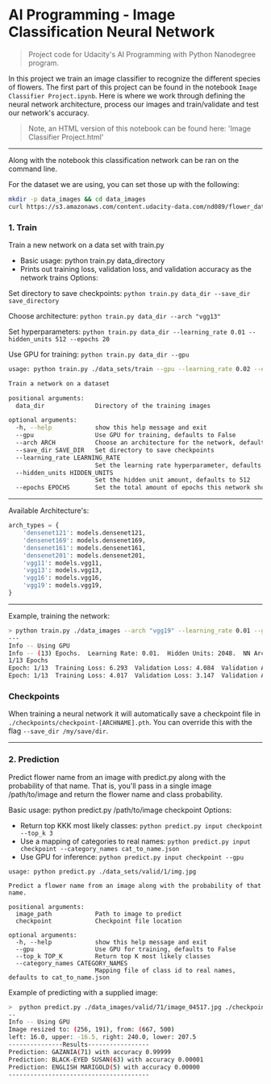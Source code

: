 # AI Programming - Image Classification Neural Network


> Project code for Udacity's AI Programming with Python Nanodegree program.


In this project we train an image classifier to recognize the different species of flowers.
The first part of this project can be found in the notebook `Image Classifier Project.ipynb`.  Here is
where we work through defining the neural network architecture, process our images and
train/validate and test our network's accuracy.

> Note, an HTML version of this notebook can be found here: 'Image Classifier Project.html'

---
Along with the notebook this classification network can be ran on the command line. 

For the dataset we are using, you can set those up with the following:

```bash
mkdir -p data_images && cd data_images
curl https://s3.amazonaws.com/content.udacity-data.com/nd089/flower_data.tar.gz | tar xz
```

### 1. Train

Train a new network on a data set with train.py

 - Basic usage: python train.py data_directory
 - Prints out training loss, validation loss, and validation accuracy as the network trains
    Options:
       
  Set directory to save checkpoints: `python train.py data_dir --save_dir save_directory`
   
  Choose architecture: `python train.py data_dir --arch "vgg13"`
   
  Set hyperparameters: `python train.py data_dir --learning_rate 0.01 --hidden_units 512 --epochs 20`
   
  Use GPU for training: `python train.py data_dir --gpu`
 
```bash
usage: python train.py ./data_sets/train --gpu --learning_rate 0.02 --epohcs 10 --arch vgg11

Train a network on a dataset

positional arguments:
  data_dir              Directory of the training images

optional arguments:
  -h, --help            show this help message and exit
  --gpu                 Use GPU for training, defaults to False
  --arch ARCH           Choose an architecture for the network, defaults to VGG19
  --save_dir SAVE_DIR   Set directory to save checkpoints
  --learning_rate LEARNING_RATE
                        Set the learning rate hyperparameter, defaults to 0.01
  --hidden_units HIDDEN_UNITS
                        Set the hidden unit amount, defaults to 512
  --epochs EPOCHS       Set the total amount of epochs this network should train for, defaults to 20
```
---
Available Architecture's:
```python
arch_types = {
    'densenet121': models.densenet121,
    'densenet169': models.densenet169,
    'densenet161': models.densenet161,
    'densenet201': models.densenet201,
    'vgg11': models.vgg11,
    'vgg13': models.vgg13,
    'vgg16': models.vgg16,
    'vgg19': models.vgg19,
}
```
---

Example, training the network:

```bash
> python train.py ./data_images --arch "vgg19" --learning_rate 0.01 --gpu --epochs 10
---
Info -- Using GPU
Info -- (13) Epochs.  Learning Rate: 0.01.  Hidden Units: 2048.  NN Arch: vgg19
1/13 Epochs
Epoch: 1/13  Training Loss: 6.293  Validation Loss: 4.084  Validation Accuracy: 0.166
Epoch: 1/13  Training Loss: 4.017  Validation Loss: 3.147  Validation Accuracy: 0.290
```

### Checkpoints

When training a neural network it will automatically save a checkpoint file in `./checkpoints/checkpoint-[ARCHNAME].pth`.
You can override this with the flag `--save_dir /my/save/dir`.

---

### 2. Prediction
Predict flower name from an image with predict.py along with the probability of that name. That is, you'll pass in a single image /path/to/image and return the flower name and class probability.

 Basic usage: python predict.py /path/to/image checkpoint
 Options:
   - Return top KKK most likely classes: `python predict.py input checkpoint --top_k 3`
   - Use a mapping of categories to real names: `python predict.py input checkpoint --category_names cat_to_name.json`
   - Use GPU for inference: `python predict.py input checkpoint --gpu`
   
```
usage: python predict.py ./data_sets/valid/1/img.jpg

Predict a flower name from an image along with the probability of that name.

positional arguments:
  image_path            Path to image to predict
  checkpoint            Checkpoint file location

optional arguments:
  -h, --help            show this help message and exit
  --gpu                 Use GPU for training, defaults to False
  --top_k TOP_K         Return top K most likely classes
  --category_names CATEGORY_NAMES
                        Mapping file of class id to real names, defaults to cat_to_name.json
```

Example of predicting with a supplied image:

```bash
>  python predict.py ./data_images/valid/71/image_04517.jpg ./checkpoints/checkpoint-vgg19.pth --gpu
--
Info -- Using GPU
Image resized to: (256, 191), from: (667, 500)
left: 16.0, upper: -16.5, right: 240.0, lower: 207.5
---------------Results-----------------
Prediction: GAZANIA(71) with accuracy 0.99999
Prediction: BLACK-EYED SUSAN(63) with accuracy 0.00001
Prediction: ENGLISH MARIGOLD(5) with accuracy 0.00000
---------------------------------------
```

